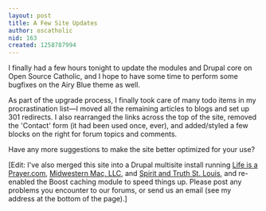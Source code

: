 ```yaml
---
layout: post
title: A Few Site Updates
author: oscatholic
nid: 163
created: 1258787994
---
```

<p>I finally had a few hours tonight to update the modules and Drupal core on Open Source Catholic, and I hope to have some time to perform some bugfixes on the Airy Blue theme as well.</p>
<p>As part of the upgrade process, I finally took care of many todo items in my procrastination list&mdash;I moved all the remaining articles to blogs and set up 301 redirects. I also rearranged the links across the top of the site, removed the 'Contact' form (it had been used once, ever), and added/styled a few blocks on the right for forum topics and comments.</p>
<p>Have any more suggestions to make the site better optimized for your use?</p>
<p>[Edit: I've also merged this site into a Drupal multisite install running <a href="http://www.lifeisaprayer.com/">Life is a Prayer.com</a>, <a href="http://www.midwesternmac.com/">Midwestern Mac, LLC</a>, and <a href="http://www.spiritandtruthstl.org/">Spirit and Truth St. Louis</a>, and re-enabled the Boost caching module to speed things up. Please post any problems you encounter to our forums, or send us an email (see my address at the bottom of the page).]</p>
